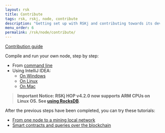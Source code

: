 ```yaml
---
layout: rsk
title: Contribute
tags: rsk, rskj, node, contribute
description: "Getting set up with RSKj and contributing towards its development."
menu_order: 6
permalink: /rsk/node/contribute/
---
```


<a href="https://github.com/rsksmart/rskj/blob/master/CONTRIBUTING.md" target="_blank" class="green-button">Contribution guide</a>

Compile and run your own node, step by step:

- From [command line](/rsk/node/contribute/cli)
- Using IntelliJ IDEA:
  - [On Windows](/rsk/node/contribute/windows)
  - [On Linux](/rsk/node/contribute/linux)
  - [On Mac](/rsk/node/contribute/macos)

> **Important Notice: RSKj HOP v4.2.0 now supports ARM CPUs on Linux OS. See [using RocksDB](/rsk/node/configure/#using-rocksdb)**.

After the previous steps have been completed, you can try these tutorials:

- [From one node to a mining local network](/rsk/node/configure/for-mining)
- [Smart contracts and queries over the blockchain](/tutorials)
